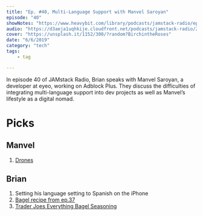 ```yaml
---
title: "Ep. #40, Multi-Language Support with Manvel Saroyan"
episode: "40"
showNotes: "https://www.heavybit.com/library/podcasts/jamstack-radio/ep-40-multi-language-support-with-manvel-saroyan/"
audio: "https://d3aeja1uqhkije.cloudfront.net/podcasts/jamstack-radio/20190507-jamstack-radio-040.mp3"
cover: "https://unsplash.it/1152/300/?random?BirchintheRoses"
date: "6/6/2019"
category: "tech"
tags:
    - tag

---
```


In episode 40 of JAMstack Radio, Brian speaks with Manvel Saroyan, a developer at eyeo, working on Adblock Plus. They discuss the difficulties of integrating multi-language support into dev projects as well as Manvel’s lifestyle as a digital nomad. 

# Picks

## Manvel

1. [Drones](https://www.bhphotovideo.com/c/browse/drones-aerial-photography/ci/27989/N/3765401970)

## Brian

1. Setting his language setting to Spanish on the iPhone
1. [Bagel recipe from ep.37](https://www.chefsteps.com/activities/soft-chewy-bagels-from-scratch)
1. [Trader Joes Everything Bagel Seasoning](https://www.epicurious.com/expert-advice/everything-you-can-do-with-everything-bagel-seasoning-article)


